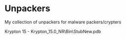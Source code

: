 # Unpackers
My collection of unpackers for malware packers/crypters

Krypton
  15 - Krypton_15.0_NR\Bin\StubNew.pdb
